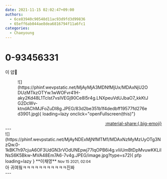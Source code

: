 ```yaml
---
date: 2021-11-15 02:02:47+09:00
authors:
  - 6ce83940c90548d11ac93d9fd3d99836
  - 65eff6ab044ae8dea6816794f11a6fc1
categories:
  - Chaeyoung
---
```


# 0-93456331

<div class="post-container" markdown="1">
<div class="content-container md-sidebar__scrollwrap" markdown="1">

이 얍🤪
<figure markdown="1">
![](https://phinf.wevpstatic.net/MjAyMjA3MDNfMjUx/MDAxNjU2ODUzMTkzOTYw.1wWOFvr41H-aky2Kd48L1TcIst7vsIVEGj90Ce8l5r4g.LNXpeuVdUJbaO7_kkKtJG2DcWv-ktndAChMJFoZuDI8g.JPEG/83d2be351b1f4dedbff19577fd276ed3901.jpg){ loading=lazy onclick="openFullscreen(this)"}
</figure>


</div>
</div>

<div style="text-align: right;" markdown="1">
<a href="https://weverse.io/fromis9/fanpost/0-93456331" style="text-align: right;">:material-share:{.big-emoji}</a>
</div>
---

<div class="comments-container md-sidebar__scrollwrap" markdown="1">
<div class="comment" markdown="1">
<div class='id-container' markdown="1">
![](https://phinf.wevpstatic.net/MjAyNDExMjNfMTM1/MDAxNzMyMzUyOTg3NzQw.0-1kBK7h97cjuA6OF3UdGN3rVOdUNEpwj77IqOPB6i4g.vliiUmBtDpMvuwKKLiINsS6K5Bkw-MVA48Em7A6-7v4g.JPEG/image.jpg?type=s72){ pfp loading=lazy }
**<span class="artist">이채영</span>** <small>Nov 15 2021, 02:04</small><br>
</div>
<div class='comment-body' markdown="1">
아 귀여웤ㅋㅋㅋㅋㅋㅋㅋㅋㅋㅋㅋ진짜
</div>
</div>
</div>
---
